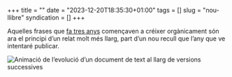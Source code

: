 +++
title = ""
date = "2023-12-20T18:35:30+01:00"
tags = []
slug = "nou-llibre"
syndication = []
+++

Aquelles frases que [fa tres anys](/2020/12/20/pop-art/) començaven a créixer orgànicament són ara el principi d’un relat molt més llarg, part d’un nou recull que l’any que ve intentaré publicar.

<img alt="Animació de l’evolució d’un document de text al llarg de versions successives" src="/uploads/2020/2020-12-20-pop-art.gif" style="max-height:560px">
